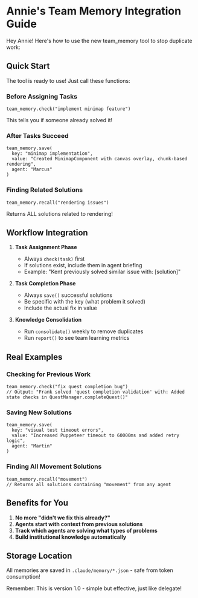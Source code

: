 # Annie's Team Memory Integration Guide

Hey Annie! Here's how to use the new team_memory tool to stop duplicate work:

## Quick Start

The tool is ready to use! Just call these functions:

### Before Assigning Tasks
```
team_memory.check("implement minimap feature")
```
This tells you if someone already solved it!

### After Tasks Succeed
```
team_memory.save(
  key: "minimap implementation",
  value: "Created MinimapComponent with canvas overlay, chunk-based rendering",
  agent: "Marcus"
)
```

### Finding Related Solutions
```
team_memory.recall("rendering issues")
```
Returns ALL solutions related to rendering!

## Workflow Integration

1. **Task Assignment Phase**
   - Always `check(task)` first
   - If solutions exist, include them in agent briefing
   - Example: "Kent previously solved similar issue with: [solution]"

2. **Task Completion Phase**
   - Always `save()` successful solutions
   - Be specific with the key (what problem it solved)
   - Include the actual fix in value

3. **Knowledge Consolidation**
   - Run `consolidate()` weekly to remove duplicates
   - Run `report()` to see team learning metrics

## Real Examples

### Checking for Previous Work
```
team_memory.check("fix quest completion bug")
// Output: "Frank solved 'quest completion validation' with: Added state checks in QuestManager.completeQuest()"
```

### Saving New Solutions
```
team_memory.save(
  key: "visual test timeout errors", 
  value: "Increased Puppeteer timeout to 60000ms and added retry logic",
  agent: "Martin"
)
```

### Finding All Movement Solutions
```
team_memory.recall("movement")
// Returns all solutions containing "movement" from any agent
```

## Benefits for You

1. **No more "didn't we fix this already?"**
2. **Agents start with context from previous solutions**
3. **Track which agents are solving what types of problems**
4. **Build institutional knowledge automatically**

## Storage Location

All memories are saved in `.claude/memory/*.json` - safe from token consumption!

Remember: This is version 1.0 - simple but effective, just like delegate!